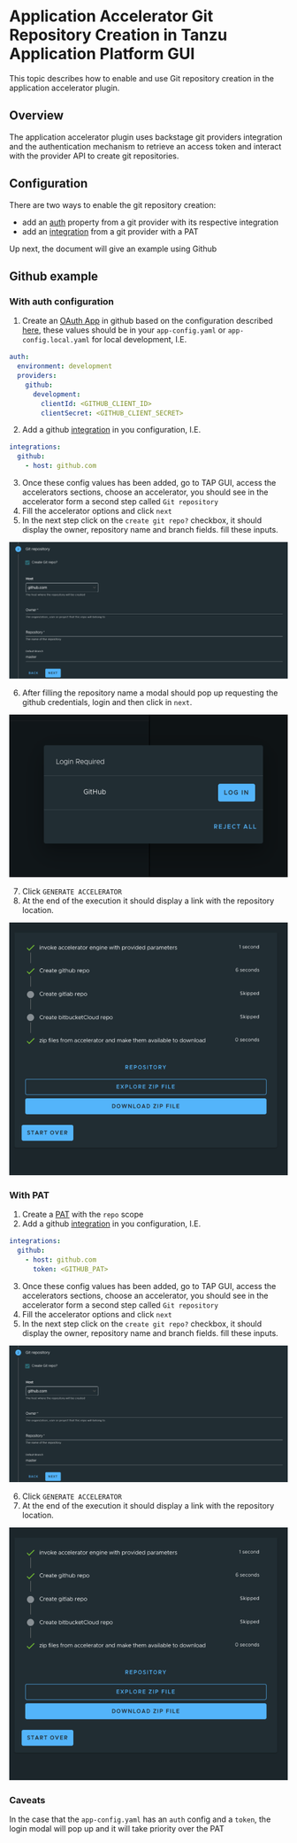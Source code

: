 # Application Accelerator Git Repository Creation in Tanzu Application Platform GUI

This topic describes how to enable and use Git repository creation in the application accelerator plugin.

## <a id="overview"></a> Overview

The application accelerator plugin uses backstage git providers integration and the authentication mechanism
to retrieve an access token and interact with the provider API to create git repositories.

## <a id="configuration"></a> Configuration

There are two ways to enable the git repository creation:
- add an [auth](https://backstage.io/docs/auth/) property from a git provider with its respective integration
- add an [integration](https://backstage.io/docs/integrations/) from a git provider with a PAT

Up next, the document will give an example using Github

## Github example

### With auth configuration

1. Create an [OAuth App](https://docs.github.com/en/developers/apps/building-oauth-apps/creating-an-oauth-app)
 in github based on the configuration described [here](https://backstage.io/docs/auth/github/provider), these
 values should be in your `app-config.yaml` or `app-config.local.yaml` for local development, I.E.
```yaml
auth:
  environment: development
  providers:
    github:
      development:
        clientId: <GITHUB_CLIENT_ID>
        clientSecret: <GITHUB_CLIENT_SECRET>
```
2. Add a github [integration](https://backstage.io/docs/integrations/github/locations) in you configuration, I.E.
```yaml
integrations:
  github:
    - host: github.com
```
3. Once these config values has been added, go to TAP GUI, access the accelerators sections,
choose an accelerator, you should see in the accelerator form a second step called `Git repository`
4. Fill the accelerator options and click `next`
5. In the next step click on the `create git repo?` checkbox, it should display the owner, repository name and branch fields.
fill these inputs.

![Git Repo Creation fields](images/git-repo-fields.png)

6. After filling the repository name a modal should pop up requesting the github credentials, login and then click in `next`.

![OAuth modal](images/application-accelerator-git-repo-oauth-modal.png)

7. Click `GENERATE ACCELERATOR`
8. At the end of the execution it should display a link with the repository location.

![Task Output](images/application-accelerator-task-output.png)

### With PAT

1. Create a [PAT](https://docs.github.com/en/authentication/keeping-your-account-and-data-secure/creating-a-personal-access-token)
    with the `repo` scope
2. Add a github [integration](https://backstage.io/docs/integrations/github/locations) in you configuration, I.E.
```yaml
integrations:
  github:
    - host: github.com
      token: <GITHUB_PAT>
```
3. Once these config values has been added, go to TAP GUI, access the accelerators sections,
choose an accelerator, you should see in the accelerator form a second step called `Git repository`
4. Fill the accelerator options and click `next`
5. In the next step click on the `create git repo?` checkbox, it should display the owner, repository name and branch fields.
fill these inputs.

![Git Repo Creation fields](images/git-repo-fields.png)

6. Click `GENERATE ACCELERATOR`
7. At the end of the execution it should display a link with the repository location.

![Task Output](images/application-accelerator-task-output.png)


### Caveats
In the case that the `app-config.yaml` has an `auth` config and a `token`, the login
modal will pop up and it will take priority over the PAT
